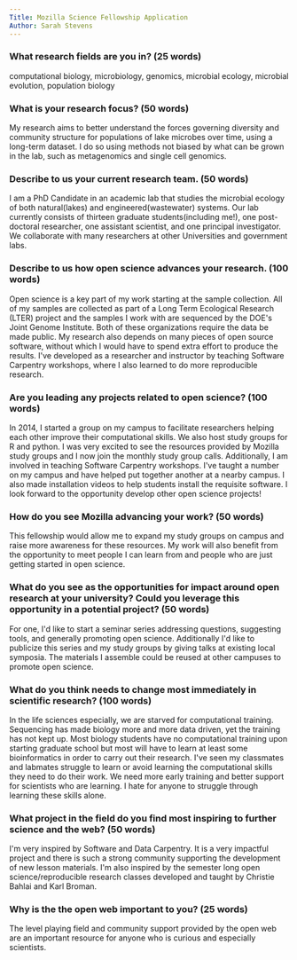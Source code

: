 ```yaml
---
Title: Mozilla Science Fellowship Application
Author: Sarah Stevens
---
```



### What research fields are you in? (25 words)  
computational biology, microbiology, genomics, microbial ecology, microbial evolution, population biology

### What is your research focus? (50 words)  
My research aims to better understand the forces governing diversity and community structure for populations of lake microbes over time, using a long-term dataset.
I do so using methods not biased by what can be grown in the lab, such as metagenomics and single cell genomics.

### Describe to us your current research team. (50 words)  
I am a PhD Candidate in an academic lab that studies the microbial ecology of both natural(lakes) and engineered(wastewater) systems.
Our lab currently consists of thirteen graduate students(including me!), one post-doctoral researcher, one assistant scientist, and one principal investigator.
We collaborate with many researchers at other Universities and government labs.



### Describe to us how open science advances your research. (100 words)  
Open science is a key part of my work starting at the sample collection.
All of my samples are collected as part of a Long Term Ecological Research (LTER) project and the samples I work with are sequenced by the DOE's Joint Genome Institute.
Both of these organizations require the data be made public.
My research also depends on many pieces of open source software, without which I would have to spend extra effort to produce the results.
I've developed as a researcher and instructor by teaching Software Carpentry workshops, where I also learned to do more reproducible research.

### Are you leading any projects related to open science? (100 words)  
In 2014, I started a group on my campus to facilitate researchers helping each other improve their computational skills.  We also host study groups for R and python.  I was very excited to see the resources provided by Mozilla study groups and I now join the monthly study group calls.
Additionally, I am involved in teaching Software Carpentry workshops.  I've taught a number on my campus and have helped put together another at a nearby campus.  I also made installation videos to help students install the requisite software.
I look forward to the opportunity develop other open science projects!

### How do you see Mozilla advancing your work? (50 words)  
This fellowship would allow me to expand my study groups on campus and raise more awareness for these resources.
My work will also benefit from the opportunity to meet people I can learn from and people who are just getting started in open science.

### What do you see as the opportunities for impact around open research at your university? Could you leverage this opportunity in a potential project? (50 words)
For one, I'd like to start a seminar series addressing questions, suggesting tools, and generally promoting open science.
Additionally I'd like to publicize this series and my study groups by giving talks at existing local symposia.
The materials I assemble could be reused at other campuses to promote open science.

### What do you think needs to change most immediately in scientific research? (100 words)
In the life sciences especially, we are starved for computational training.  Sequencing has made biology more and more data driven, yet the training has not kept up.  Most biology students have no computational training upon starting graduate school but most will have to learn at least some bioinformatics in order to carry out their research.  I've seen my classmates and labmates struggle to learn or avoid learning the computational skills they need to do their work.  We need more early training and better support for scientists who are learning.  I hate for anyone to struggle through learning these skills alone.

### What project in the field do you find most inspiring to further science and the web? (50 words)
I'm very inspired by Software and Data Carpentry.  It is a very impactful project and there is such a strong community supporting the development of new lesson materials. 
I'm also inspired by the semester long open science/reproducible research classes developed and taught by Christie Bahlai and Karl Broman.

### Why is the the open web important to you? (25 words)
The level playing field and community support provided by the open web are an important resource for anyone who is curious and especially scientists.

